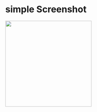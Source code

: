 # simple Screenshot
<img src="https://user-images.githubusercontent.com/76075722/111078063-71c08700-84fc-11eb-9ad9-1ba3597683d1.jpg" width=270 />
